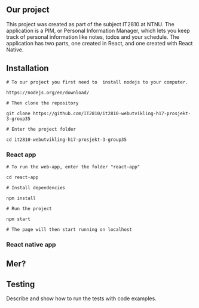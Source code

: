 ## Our project

This project was created as part of the subject IT2810 at NTNU. The application is a PIM, or Personal Information Manager, which lets you keep track of personal information like notes, todos and your schedule. The application has two parts, one created in React, and one created with React Native. 

## Installation

```
# To our project you first need to  install nodejs to your computer.

https://nodejs.org/en/download/

# Then clone the repository

git clone https://github.com/IT2810/it2810-webutvikling-h17-prosjekt-3-group35

# Enter the project folder

cd it2810-webutvikling-h17-prosjekt-3-group35

```

### React app

```
# To run the web-app, enter the folder "react-app"

cd react-app

# Install dependencies

npm install

# Run the project

npm start

# The page will then start running on localhost

```

### React native app


## Mer?


## Testing

Describe and show how to run the tests with code examples.


